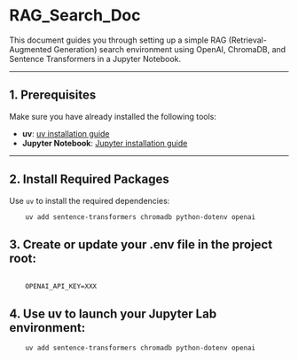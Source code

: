 # RAG_Search_Doc

This document guides you through setting up a simple RAG (Retrieval-Augmented Generation) search environment using OpenAI, ChromaDB, and Sentence Transformers in a Jupyter Notebook.

---

## 1. Prerequisites

Make sure you have already installed the following tools:

- **uv**: [uv installation guide](https://docs.astral.sh/uv/getting-started/installation/)
- **Jupyter Notebook**: [Jupyter installation guide](https://jupyter.org/install)

---

## 2. Install Required Packages

Use `uv` to install the required dependencies:

```bash
    uv add sentence-transformers chromadb python-dotenv openai
```

## 3. Create or update your .env file in the project root:

```environment

    OPENAI_API_KEY=XXX
```

## 4. Use uv to launch your Jupyter Lab environment:

```bash
    uv add sentence-transformers chromadb python-dotenv openai
```
